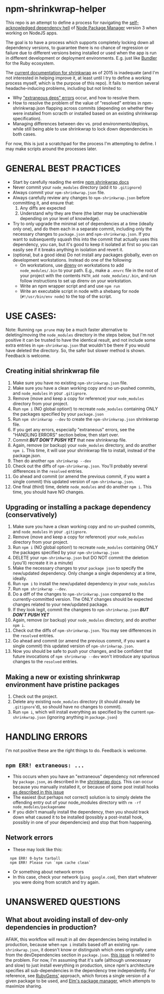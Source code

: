 # npm-shrinkwrap-helper

This repo is an attempt to define a process for navigating the
[self-acknowledged dependency hell](https://github.com/npm/npm/wiki/Roadmap-area-of-focus%3A-dependency-hell)
of [Node Package Manager](https://www.npmjs.com/)  version 3 when working
on NodeJS apps.

The goal is to have a process which supports completely locking down
all dependency versions, to guarantee there is no chance of regression
or failure due to different versions being installed or used
when the app is run in different development or deployment environments.
E.g. just like [Bundler](http://bundler.io/) for the Ruby ecosystem.

The [current documentation for shrinkwrap](https://docs.npmjs.com/cli/shrinkwrap)
as of 2015 is inadequate (and I'm not
interested in helping improve it, at least until I try to define a
working process myself, which is the purpose of this repo).  It fails
to mention several headache-inducing problems, including but not limited
to:

* Why ["extraneous deps" errors](https://github.com/paulmillr/chokidar/issues/92)
  occur, and how to resolve them.
* How to resolve the problem of the value of "resolved" entries
  in npm-shrinkwrap.json flapping across commits (depending on whether
  they were installed from scracth or installed based on an existing
  shrinkwrap specification).
* Managing differences between dev vs. prod environments/deploys, while still
 being able to use shrinkwrap to lock down dependencies in both cases.

For now, this is just a scratchpad for the process I'm attempting to define.
I may make scripts around the processes later.

# GENERAL BEST PRACTICES

* Start by carefully reading the entire [npm shrinkwrap docs](https://docs.npmjs.com/cli/shrinkwrap)
* Never commit your `node_modules` directory (add it to `.gitignore`)
* Always commit your `npm-shrinkwrap.json` file.
* Always carefully review any changes to `npm-shrinkwrap.json` before
  committing it, and ensure that:
  1. Any diffs are expected
  1. Understand why they are there (the latter may be unachievable depending
  on your level of knowledge).
* Try to only upgrade the minimal set of dependencies at a time (ideally
  only one), and do them each in a separate commit, including only
  the necessary changes to `package.json` and `npm-shrinkwrap.json`.
  If you want to subsequently squash this into the commit that actually
  uses this dependency, you can, but it's good to keep it isolated at first
  so you can easily see if it breaks anything in isolation and revert it.
* (optional, but a good idea) Do not install any packages globally, even on
  development workstations.  Instead do one of the following:
  * On workstations, use [direnv](http://direnv.net/) on
    workstations to add `node_modules/.bin` to your path.  E.g., make a
    `.envrc` file in the root of your project with the contents
    `PATH_add node_modules/.bin`, and run follow instructions to set up
    direnv on your workstation.
  * Write an npm wrapper script and and use `npm run`
  * Write an executable script in node with a shebang
    for node (`#!/usr/bin/env node`) to the top of the script.  

# USE CASES:

Note: Running `npm prune` may be a much faster alternative
to deleting/moving the `node_modules` directory
in the steps below, but I'm not positive it can
be trusted to have the identical result,
and not include some extra entries in `npm-shrinkwrap.json`
that wouldn't be there if you would have
deleted the directory.  So, the safer but slower
method is shown.  Feedback is welcome.

## Creating initial shrinkwrap file

1. Make sure you have no existing `npm-shrinkwrap.json` file.
1. Make sure you have a clean working copy and no un-pushed commits, and
  `node_modules` in your `.gitignore`.
1. Remove (move and keep a copy for reference) your `node_modules` directory
  from your project.
1. Run `npm i` (NO global option!) to recreate `node_modules` containing ONLY the
  packages specified by your `package.json`
1. Run `npm shrinkwrap --dev` to create the `npm-shrinkwrap.json` shrinkwrap
  file.
1. If you get any errors, especially "extraneous" errors, see the "HANDLING
  ERRORS" section below, then start over.
1. Commit ***BUT DON'T PUSH YET*** that new shrinkwrap file.
1. Again, remove (or backup) your `node_modules` directory, and do another
  `npm i`.  This time, it will use your shrinkwrap file to install, instead
  of the package.json.
1. Then do another `npm shrinkwrap --dev`
1. Check out the diffs of `npm-shrinkwrap.json`.  You'll probably several
  differences in the `resolved` entries.
1. Go ahead and commit (or amend the previous commit, if you want a single
  commit) this updated version of `npm-shrinkwrap.json`.
1. One final (third) time, delete `node_modules` and do another `npm i`.
  This time, you should have NO changes.

## Upgrading or installing a package dependency (conservatively)

1. Make sure you have a clean working copy and no un-pushed commits, and
  `node_modules` in your `.gitignore`.
1. Remove (move and keep a copy for reference) your `node_modules` directory
  from your project.
1. Run `npm i` (NO global option!) to recreate `node_modules` containing ONLY the
  packages specified by your `npm-shrinkwrap.json`
1. DELETE your `npm-shrinkwrap.json` but DO NOT commit the deletion (you'll)
  recreate it in a minute)
1. Make the necessary changes to your `package json` to specify the
   new/updated dependency.  Only change a single dependency at a time, ideally.
1. Run `npm i` to install the new/updated dependency in your `node_modules`
1. Run `npm shrinkwrap --dev`.
1. Do a diff of the changes to `npm-shrinkwrap.json` compared to the
  currently-committed version.  The ONLY changes should be expected
  changes related to your new/updated package.
1. If they look legit, commit the changees to `npm-shrinkwrap.json`
  ***BUT DON'T PUSH YET***
1. Again, remove (or backup) your `node_modules` directory, and do another
  `npm i`.
1. Check out the diffs of `npm-shrinkwrap.json`.  You may see
  differences in the `resolved` entries.
1. Go ahead and commit (or amend the previous commit, if you want a single
  commit) this updated version of `npm-shrinkwrap.json`.
1. Now you should be safe to push your changes, and be confident that
  future invocations of `npm shrinkwrap --dev` won't introduce any
  spurious changes to the `resolved` entries.

## Making a new or existing shrinkwrap environment have pristine packages

1. Check out the project.
1. Delete any existing `node_modules` directory (it should already
  be `.gitignore`'d), so should have no changes to commit).
1. Run `npm i`, which will install everything as specified by the
  current `npm-shrinkwrap.json` (ignoring anything in `package.json`)

# HANDLING ERRORS

I'm not positive these are the right things to do.  Feedback is welcome.

## `npm ERR! extraneous: ...`

* This occurs when you have an "extraneous" dependency not referenced by
  `package.json`, as described in the [shrinkwrap docs]().  This
  can occur because you manually installed it, or because of some post install hooks
  [as described in this issue](https://github.com/paulmillr/chokidar/issues/92)
* The easiest (but perhaps not correct) solution is to simply delete the
  offending entry out of your node_modules directory with
  `rm -rf node_modules/packagename`
* If you didn't manually install the dependency, then you should track down
  what caused it to be installed (possibly a post-install hook, possibly
  in one of your dependencies) and stop that from happening.  

## Network errors

* These may look like this:
```
  npm ERR! 0-byte tarball
  npm ERR! Please run `npm cache clean`
```
* Or something about network errors
* In this case, check your network (`ping google.com`), then start whatever
 you were doing from scratch and try again.

# UNANSWERED QUESTIONS

## What about avoiding install of dev-only dependencies in production?

AFAIK, this workflow will result in all dev dependencies being installed in
production, because when `npm i` installs based off an existing
`npm-shrinkwrap.json`, it doesn't know or distinguish which ones originally
came from the devDependencies section in `package.json`.
[this issue](https://github.com/npm/npm/issues/10863) is related to the
problem.  For now, I'm assuming that it's safe (although unnecessary and slow)
to just install everything in production, since npm's architecture specifies
all sub-dependencies in the dependency tree independently.  For reference,
see [RubyGems'](http://guides.rubygems.org/) approach, which forces a
single version of a given package to be used, and
[Elm's package manager](http://elm-lang.org/blog/announce/package-manager),
which attempts to maximize sharing.
